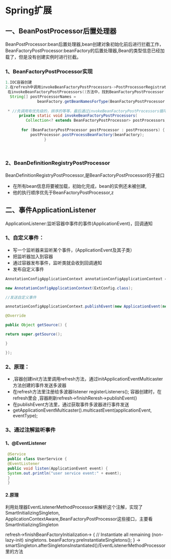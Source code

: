 #                            Spring扩展

## 一、BeanPostProcessor后置处理器

BeanPostProcessor:bean后置处理器,bean创建对象初始化前后进行拦截工作，BeanFactoryPostProcessor:beanFactory的后置处理器,Bean的类型信息已经加载了，但是没有创建实例时进行拦截。

### 1、BeanFactoryPostProcessor实现

```java
1.IOC容器创建
2.在refresh中调用invokeBeanFactoryPostProcessors->PostProcessorRegistrationDelegate.invokeBeanFactoryPostProcessors()
 在invokeBeanFactoryPostProcessors()方法中，找到BeanFactoryPostProcessor
  String[] postProcessorNames =
              beanFactory.getBeanNamesForType(BeanFactoryPostProcessor.class, true, false);
 
 * //先调用有优先级的，排序的等等，最后通过invokeBeanFactoryPostProcessors循环调用默认的BeanFactoryPostProcessor
      private static void invokeBeanFactoryPostProcessors(
         Collection<? extends BeanFactoryPostProcessor> postProcessors, ConfigurableListableBeanFactory beanFactory) {
 
       for (BeanFactoryPostProcessor postProcessor : postProcessors) {
           postProcessor.postProcessBeanFactory(beanFactory);
                 }
 
 
```

### 2、BeanDefinitionRegistryPostProcessor

BeanDefinitionRegistryPostProcessor,是BeanFactoryPostProcessor的子接口

 * 在所有bean信息将要被加载，初始化完成，bean的实例还未被创建,
 * 他的执行顺序优先于BeanFactoryPostProcessor,z



## 二、事件ApplicationListener

ApplicationListener:监听容器中事件的事件(ApplicationEvent)，回调通知

### 1、自定义事件：

 * 写一个监听器来监听某个事件，(ApplicationEvent及其子类）
 * 把监听器加入到容器
 * 通过容器发布事件，监听类就会收到回调通知
 * 发布自定义事件

```java
AnnotationConfigApplicationContext annotationConfigApplicationContext =

new AnnotationConfigApplicationContext(ExtConfig.class);

//发送自定义事件

annotationConfigApplicationContext.publishEvent(new ApplicationEvent(new String("我的事件！！！")) {

@Override

public Object getSource() {

return super.getSource();

}

});
```



### 2、原理：

 * ,容器创建init方法里调用refresh方法，通过initApplicationEventMulticaster方法创建的事件发送多波器
 * 在refresh方法里注册给多波器listener registerListeners();
     容器创建时，在refresh里会 ,容器刷新refresh->finishReresh->publishEvent()
 * 在publishEvent方法里，通过获取事件多波器进行事件发送
 * getApplicationEventMulticaster().multicastEvent(applicationEvent, eventType);

###  3、通过注解监听事件

#### 1、@EventListener

```java
 @Service
 public class UserService {
 @EventListener
 public void listen(ApplicationEvent event) {
 System.out.println("user service event:" + event);
 }
 }
```



####  2.原理

 利用处理器EventListenerMethodProcessor来解析这个注解，实现了SmartInitializingSingleton, ApplicationContextAware,BeanFactoryPostProcessor这些接口，主要看SmartInitializingSingleton

 refresh->finishBeanFactoryInitialization-> {
 // Instantiate all remaining (non-lazy-init) singletons.
 beanFactory.preInstantiateSingletons();
 } -> smartSingleton.afterSingletonsInstantiated()/EventListenerMethodProcessor里的方法



